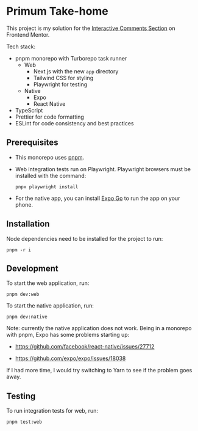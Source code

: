 # Primum Take-home

This project is my solution for the [Interactive Comments Section](https://www.frontendmentor.io/challenges/interactive-comments-section-iG1RugEG9) on Frontend Mentor.

Tech stack:

- pnpm monorepo with Turborepo task runner
  - Web
    - Next.js with the new `app` directory
    - Tailwind CSS for styling
    - Playwright for testing
  - Native
    - Expo
    - React Native
- TypeScript
- Prettier for code formatting
- ESLint for code consistency and best practices

## Prerequisites

- This monorepo uses [pnpm](https://pnpm.io/).

- Web integration tests run on Playwright. Playwright browsers must be installed with the command:

  ```
  pnpx playwright install
  ```

- For the native app, you can install [Expo Go](https://expo.dev/client) to run the app on your phone.

## Installation

Node dependencies need to be installed for the project to run:

```
pnpm -r i
```

## Development

To start the web application, run:

```
pnpm dev:web
```

To start the native application, run:

```
pnpm dev:native
```

Note: currently the native application does not work. Being in a monorepo with pnpm, Expo has some problems starting up:

- https://github.com/facebook/react-native/issues/27712

- https://github.com/expo/expo/issues/18038

If I had more time, I would try switching to Yarn to see if the problem goes away.

## Testing

To run integration tests for web, run:

```
pnpm test:web
```

